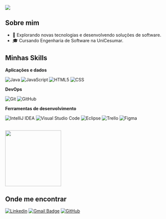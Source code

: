 ![](https://komarev.com/ghpvc/?username=kauankelvin7&color=006bed)

## Sobre mim

- 🤔 Explorando novas tecnologias e desenvolvendo soluções de software.
- 🎓 Cursando Engenharia de Software na UniCesumar.

## Minhas Skills

**Aplicações e dados**

![Java](https://img.shields.io/badge/-Java-333333?style=flat&logo=Java&logoColor=007396)
![JavaScript](https://img.shields.io/badge/-JavaScript-333333?style=flat&logo=javascript)
![HTML5](https://img.shields.io/badge/-HTML5-333333?style=flat&logo=HTML5)
![CSS](https://img.shields.io/badge/-CSS-333333?style=flat&logo=CSS3&logoColor=1572B6)

**DevOps**

![Git](https://img.shields.io/badge/-Git-333333?style=flat&logo=git)
![GitHub](https://img.shields.io/badge/-GitHub-333333?style=flat&logo=github)

**Ferramentas de desenvolvimento**

![IntelliJ IDEA](https://img.shields.io/badge/-Intellij-333333?style=flat&logo=intellij-idea&logoColor=00000)
![Visual Studio Code](https://img.shields.io/badge/-Visual%20Studio%20Code-333333?style=flat&logo=visual-studio-code&logoColor=007ACC)
![Eclipse](https://img.shields.io/badge/-Eclipse-333333?style=flat&logo=eclipse-ide&logoColor=2C2255)
![Trello](https://img.shields.io/badge/-Trello-333333?style=flat&logo=trello&logoColor=007ACC)
![Figma](https://img.shields.io/badge/-Figma-333333?style=flat&logo=figma&logoColor=007ACC)

<br/>

<a href="https://github.com/kauankelvin7" title="Perfil do Kauan">
  <img height="180em" src="https://github-readme-stats.vercel.app/api?username=kauankelvin7&theme=dracula&show_icons=true" />
</a>

## Onde me encontrar

[![Linkedin](https://img.shields.io/badge/-KauanKelvin-blue?style=flat-square&logo=Linkedin&logoColor=white&link=https://www.linkedin.com/in/kauan-kelvin-9069602a5/
)](https://www.linkedin.com/in/kauan-kelvin-9069602a5/)
[![Gmail Badge](https://img.shields.io/badge/-kelvinkauan722@gmail.com-006bed?style=flat-square&logo=Gmail&logoColor=white&link=mailto:kelvinkauan722@gmail.com)](mailto:kelvinkauan722@gmail.com)
[![GitHub](https://img.shields.io/github/followers/kauankelvin7?label=follow&style=social)](https://github.com/kauankelvin7)
